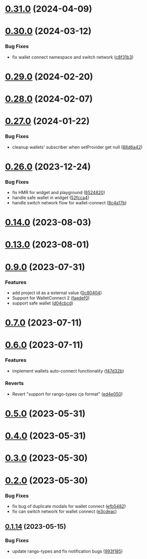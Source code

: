 # [0.31.0](https://github.com/rango-exchange/rango-client/compare/wallets-core@0.30.0...wallets-core@0.31.0) (2024-04-09)



# [0.30.0](https://github.com/rango-exchange/rango-client/compare/wallets-core@0.29.0...wallets-core@0.30.0) (2024-03-12)


### Bug Fixes

* fix wallet connect namespace and switch network ([c8f31b3](https://github.com/rango-exchange/rango-client/commit/c8f31b3ddf4ceeaf745bc089f530b6a4b1eb9637))



# [0.29.0](https://github.com/rango-exchange/rango-client/compare/wallets-core@0.28.0...wallets-core@0.29.0) (2024-02-20)



# [0.28.0](https://github.com/rango-exchange/rango-client/compare/wallets-core@0.27.0...wallets-core@0.28.0) (2024-02-07)



# [0.27.0](https://github.com/rango-exchange/rango-client/compare/wallets-core@0.26.0...wallets-core@0.27.0) (2024-01-22)


### Bug Fixes

* cleanup wallets' subscriber when setProvider get null ([88d6a42](https://github.com/rango-exchange/rango-client/commit/88d6a423c49b34b3d9ff567e22df36c3b009bb76))



# [0.26.0](https://github.com/rango-exchange/rango-client/compare/wallets-core@0.24.0...wallets-core@0.26.0) (2023-12-24)


### Bug Fixes

* fix HMR for widget and playground ([8524820](https://github.com/rango-exchange/rango-client/commit/8524820f10cf0b8921f3db0c4f620ff98daa4103))
* handle safe wallet in widget ([52fcca4](https://github.com/rango-exchange/rango-client/commit/52fcca49315f7e2edb4655ae7b9cd0792c2800d7))
* handle switch network flow for wallet-connect ([8c4a17b](https://github.com/rango-exchange/rango-client/commit/8c4a17b47b2919820a4e0726f6d1c48b8994abe3))



# [0.14.0](https://github.com/rango-exchange/rango-client/compare/wallets-core@0.13.0...wallets-core@0.14.0) (2023-08-03)



# [0.13.0](https://github.com/rango-exchange/rango-client/compare/wallets-core@0.12.0...wallets-core@0.13.0) (2023-08-01)



# [0.9.0](https://github.com/rango-exchange/rango-client/compare/wallets-core@0.8.0...wallets-core@0.9.0) (2023-07-31)


### Features

* add project id as a external value ([0c80404](https://github.com/rango-exchange/rango-client/commit/0c80404a8cacb6c5b0338dea1e416b0b11db254b))
* Support for WalletConnect 2 ([faedef0](https://github.com/rango-exchange/rango-client/commit/faedef0b5e6fc3c5ef881cbbe4ec05334cc1c910))
* support safe wallet ([d04cbcd](https://github.com/rango-exchange/rango-client/commit/d04cbcd2a612755563512d9dff6f2312088d8b4d))



# [0.7.0](https://github.com/rango-exchange/rango-client/compare/wallets-core@0.6.0...wallets-core@0.7.0) (2023-07-11)



# [0.6.0](https://github.com/rango-exchange/rango-client/compare/wallets-core@0.5.0...wallets-core@0.6.0) (2023-07-11)


### Features

* implement wallets auto-connect functionality ([f47d32b](https://github.com/rango-exchange/rango-client/commit/f47d32bb8bbb38a72b961e5eb2ee7e2b985f9f7d))


### Reverts

* Revert "support for rango-types cjs format" ([ed4e050](https://github.com/rango-exchange/rango-client/commit/ed4e050bfc0dcde7aeffa6b0d73b02080a5721eb))



# [0.5.0](https://github.com/rango-exchange/rango-client/compare/wallets-core@0.4.0...wallets-core@0.5.0) (2023-05-31)



# [0.4.0](https://github.com/rango-exchange/rango-client/compare/wallets-core@0.3.0...wallets-core@0.4.0) (2023-05-31)



# [0.3.0](https://github.com/rango-exchange/rango-client/compare/wallets-core@0.2.0...wallets-core@0.3.0) (2023-05-30)



# [0.2.0](https://github.com/rango-exchange/rango-client/compare/wallets-core@0.1.15...wallets-core@0.2.0) (2023-05-30)


### Bug Fixes

* fix bug of duplicate modals for wallet connect ([efb5482](https://github.com/rango-exchange/rango-client/commit/efb54827fd51e6c6c8f42c6abf33c3d7610755e8))
* fix can switch network for wallet connect ([e3cdeac](https://github.com/rango-exchange/rango-client/commit/e3cdeacd836e254ea2d5384aab4b624a3e7259eb))



## [0.1.14](https://github.com/rango-exchange/rango-client/compare/wallets-core@0.1.13...wallets-core@0.1.14) (2023-05-15)


### Bug Fixes

* update rango-types and fix notification bugs ([993f185](https://github.com/rango-exchange/rango-client/commit/993f185e0b8c5e5e15a2c65ba2d85d1f9c8daa90))



